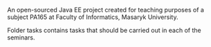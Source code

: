 An open-sourced Java EE project created for teaching purposes of a subject PA165 at Faculty of Informatics, Masaryk University.

Folder tasks contains tasks that should be carried out in each of the seminars. 
